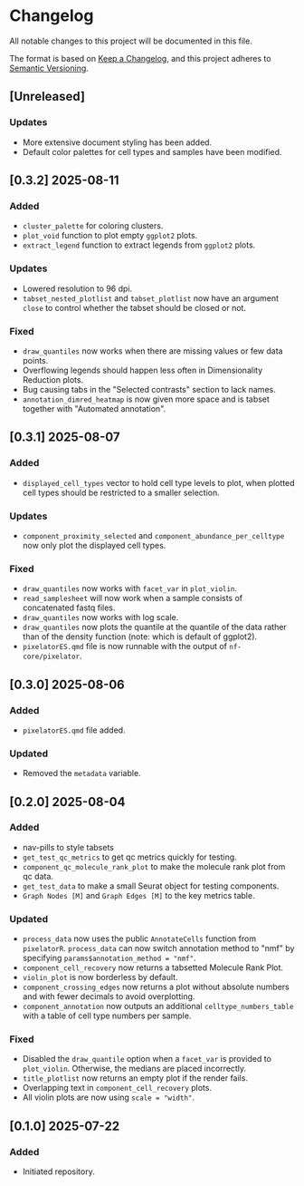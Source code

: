 # Changelog

All notable changes to this project will be documented in this file.

The format is based on [Keep a Changelog](https://keepachangelog.com/en/1.0.0/),
and this project adheres to [Semantic Versioning](https://semver.org/spec/v2.0.0.html).

## [Unreleased]

### Updates
- More extensive document styling has been added.
- Default color palettes for cell types and samples have been modified.

## [0.3.2] 2025-08-11

### Added
- `cluster_palette` for coloring clusters.
- `plot_void` function to plot empty `ggplot2` plots.
- `extract_legend` function to extract legends from `ggplot2` plots.

### Updates
- Lowered resolution to 96 dpi.
- `tabset_nested_plotlist` and `tabset_plotlist` now have an argument `close` to control whether the tabset should be closed or not.

### Fixed
- `draw_quantiles` now works when there are missing values or few data points.
- Overflowing legends should happen less often in Dimensionality Reduction plots.
- Bug causing tabs in the "Selected contrasts" section to lack names.
- `annotation_dimred_heatmap` is now given more space and is tabset together with "Automated annotation".

## [0.3.1] 2025-08-07

### Added
- `displayed_cell_types` vector to hold cell type levels to plot, when plotted cell types should be restricted to a smaller selection.

### Updates
- `component_proximity_selected` and `component_abundance_per_celltype` now only plot the displayed cell types.

### Fixed
- `draw_quantiles` now works with `facet_var` in `plot_violin`.
- `read_samplesheet` will now work when a sample consists of concatenated fastq files.
- `draw_quantiles` now works with log scale.
- `draw_quantiles` now plots the quantile at the quantile of the data rather than of the density function (note: which is default of ggplot2).
- `pixelatorES.qmd` file is now runnable with the output of `nf-core/pixelator`.

## [0.3.0] 2025-08-06

### Added
- `pixelatorES.qmd` file added.

### Updated
- Removed the `metadata` variable.

## [0.2.0] 2025-08-04

### Added
- nav-pills to style tabsets
- `get_test_qc_metrics` to get qc metrics quickly for testing.
- `component_qc_molecule_rank_plot` to make the molecule rank plot from qc data.
- `get_test_data` to make a small Seurat object for testing components.
- `Graph Nodes [M]` and `Graph Edges [M]` to the key metrics table.

### Updated
- `process_data` now uses the public `AnnotateCells` function from `pixelatorR`. `process_data` can now switch annotation method to "nmf" by specifying `params$annotation_method = "nmf"`.
- `component_cell_recovery` now returns a tabsetted Molecule Rank Plot.
- `violin_plot` is now borderless by default.
- `component_crossing_edges` now returns a plot without absolute numbers and with fewer decimals to avoid overplotting.
- `component_annotation` now outputs an additional `celltype_numbers_table` with a table of cell type numbers per sample.

### Fixed
- Disabled the `draw_quantile` option when a `facet_var` is provided to `plot_violin`. Otherwise, the medians are placed incorrectly.
- `title_plotlist` now returns an empty plot if the render fails.
- Overlapping text in `component_cell_recovery` plots.
- All violin plots are now using `scale = "width"`.

## [0.1.0] 2025-07-22

### Added
- Initiated repository.

